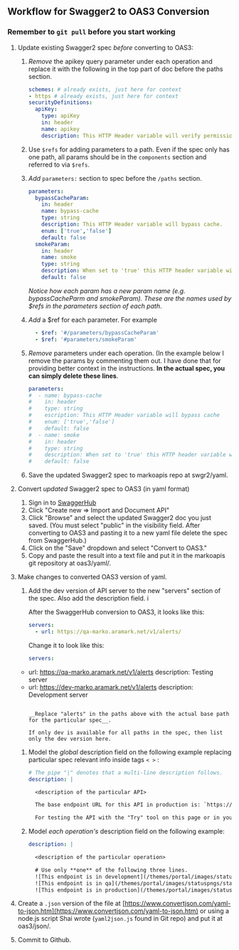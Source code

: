 ## Workflow for Swagger2 to OAS3 Conversion

### Remember to `git pull` before you start working

1. Update existing Swagger2 spec *before* converting to OAS3:

   1. *Remove* the apikey query parameter under each operation and replace it with the following in the top part of doc before the paths section.

      ```yaml
      schemes: # already exists, just here for context
      - https # already exists, just here for context
      securityDefinitions:
        apiKey:
          type: apiKey
          in: header
          name: apikey
          description: This HTTP Header variable will verify permissions.
      ```
      
   1. Use `$refs` for adding parameters to a path. Even if the spec only has one path, all params should be in the `components` section and referred to via `$refs`.

	1. *Add* `parameters:` section to spec before the `/paths` section.   

	   ```yaml
	   parameters:
	     bypassCacheParam:
	       in: header
	       name: bypass-cache
	       type: string
	       description: This HTTP Header variable will bypass cache.
	       enum: ['true','false']
	       default: false
	     smokeParam:
	       in: header
	       name: smoke
	       type: string
	       description: When set to 'true' this HTTP header variable will route the API call to the Integration testing environment.  Only applicable in QA.
	       default: false
	   ```
	   *Notice how each param has a new param name (e.g. bypassCacheParm and smokeParam). These are the names used by $refs in the parameters section of each path*.

	1. *Add* a $ref for each parameter. For example

	   ```yaml	   
	     - $ref: '#/parameters/bypassCacheParam'
	     - $ref: '#parameters/smokeParam'
	   ```
	    
	1. *Remove* parameters under each operation. (In the example below I remove the params by commenting them out. I have done that for providing better context in the instructions. __In the actual spec, you can simply delete these lines__.

	   ```yaml
	   parameters:
	   #  - name: bypass-cache
	   #    in: header
	   #    type: string
	   #    escription: This HTTP Header variable will bypass cache
	   #    enum: ['true','false']
	   #    default: false
	   #  - name: smoke
	   #    in: header
	   #    type: string
	   #    description: When set to 'true' this HTTP header variable will route the API call to the Integration testing environment.  Only applicable in QA.
	   #    default: false
	   ```


    1. Save the updated Swagger2 spec to markoapis repo at swgr2/yaml.
   
1. Convert *updated* Swagger2 spec to OAS3 (in yaml format)
    1. Sign in to [SwaggerHub](https://app.swaggerhub.com/login)
    1. Click "Create new => Import and Document API"
    1. Click "Browse" and select the updated Swagger2 doc you just saved. (You must select "public" in the visibility field. After converting to OAS3 and pasting it to a new yaml file  delete the spec from SwaggerHub.)
    1. Click on the "Save" dropdown and select "Convert to OAS3."
    1. Copy and paste the result into a text file and put it in the markoapis git repository at oas3/yaml/.

1. Make changes to converted OAS3 version of yaml. 

    1. Add the dev version of API server to the new "servers" section of the spec. Also add the description field. i
       
       After the SwaggerHub conversion to OAS3, it looks like this:
       
       ```yaml
       servers:
         - url: https://qa-marko.aramark.net/v1/alerts/
       ```
       Change it to look like this:
       ```yaml
       servers:
	 - url: https://qa-marko.aramark.net/v1/alerts
	   description: Testing server
	 - url: https://dev-marko.aramark.net/v1/alerts
	   description: Development server
       ```

       __Replace "alerts" in the paths above with the actual base path for the particular spec__.

       If only dev is available for all paths in the spec, then list only the dev version here. 
       
    1. Model the *global* description field on the following example replacing particular spec relevant info inside tags `< >` :

       ```yaml
       # The pipe "|" denotes that a multi-line description follows.
       description: | 
       
         <description of the particular API>
       
         The base endpoint URL for this API in production is: `https://marko.aramark.net/v1/<base path>`.
       
         For testing the API with the "Try" tool on this page or in your app, use either our testing server "qa-marko" or our development server "dev-marko".
       ```
       
    1. Model *each operation's* description field on the following example:

       ```yaml
       description: |
       
         <description of the particular operation>

         # Use only **one** of the following three lines. 
         ![This endpoint is in development](/themes/portal/images/statuspngs/statusdev.png)
         ![This endpoint is in qa](/themes/portal/images/statuspngs/statusqa.png)
         ![This endpoint is in production](/themes/portal/images/statuspngs/statusprod.png)
       ```  	 
1. Create a `.json` version of the file at [https://www.convertjson.com/yaml-to-json.htm](https://www.convertjson.com/yaml-to-json.htm) or using a node.js script Shai wrote (`yaml2json.js` found in Git repo) and put it at oas3/json/.

1. Commit to Github.


